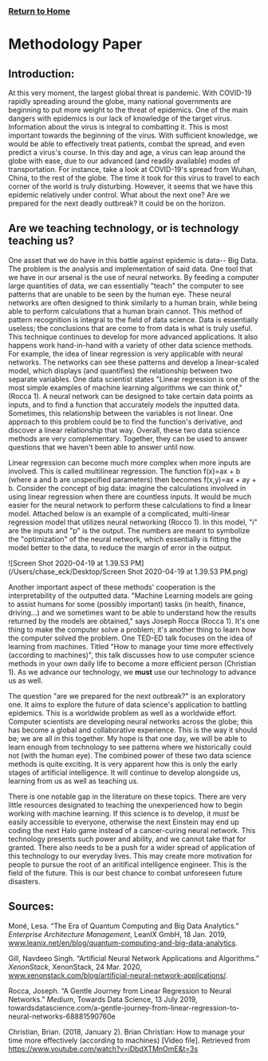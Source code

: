 ### [Return to Home](https://chase4eck.github.io/workshop-/)


# Methodology Paper

## Introduction:

At this very moment, the largest global threat is pandemic. With COVID-19 rapidly spreading around the globe, many national governments are beginning to put more weight to the threat of epidemics. One of the main dangers with epidemics is our lack of knowledge of the target virus. Information about the virus is integral to combatting it. This is most important towards the beginning of the virus. With sufficient knowledge, we would be able to effectively treat patients, combat the spread, and even predict a virus's course. In this day and age, a virus can leap around the globe with ease, due to our advanced (and readily available) modes of transportation. For instance, take a look at COVID-19's spread from Wuhan, China, to the rest of the globe. The time it took for this virus to travel to each corner of the world is truly disturbing. However, it seems that we have this epidemic relatively under control. What about the next one? Are we prepared for the next deadly outbreak? It could be on the horizon.



## Are we teaching technology, or is technology teaching us?

One asset that we do have in this battle against epidemic is data-- Big Data. The problem is the analysis and implementation of said data. One tool that we have in our arsenal is the use of neural networks. By feeding a computer large quantities of data, we can essentially "teach" the computer to see patterns that are unable to be seen by the human eye. These neural networks are often designed to think similarly to a human brain, while being able to perform calculations that a human brain cannot. This method of pattern recognition is integral to the field of data science. Data is essentially useless; the conclusions that are come to from data is what is truly useful. This technique continues to develop for more advanced applications. It also happens work hand-in-hand with a variety of other data science methods. For example, the idea of linear regression is very applicable with neural networks. The networks can see these patterns and develop a linear-scaled model, which displays (and quantifies) the relationship between two separate variables. One data scientist states "Linear regression is one of the most simple examples of machine learning algorithms we can think of," (Rocca 1). A neural network can be designed to take certain data points as inputs, and to find a function that accurately models the inputted data. Sometimes, this relationship between the variables is not linear. One approach to this problem could be to find the function's derivative, and discover a linear relationship that way. Overall, these two data science methods are very complementary. Together, they can be used to answer questions that we haven't been able to answer until now.

Linear regression can become much more complex when more inputs are involved. This is called multilinear regression. The function f(x)=ax + b (where a and b are unspecified parameters) then becomes f(x,y)=ax + ay + b. Consider the concept of big data: imagine the calculations involved in using linear regression when there are countless inputs. It would be much easier for the neural network to perform these calculations to find a linear model. Attached below is an example of a complicated, multi-linear regression model that utilizes neural networking (Rocco 1). In this model, "i" are the inputs and "p" is the output. The numbers are meant to symbolize the "optimization" of the neural network, which essentially is fitting the model better to the data, to reduce the margin of error in the output.

![Screen Shot 2020-04-19 at 1.39.53 PM](/Users/chase_eck/Desktop/Screen Shot 2020-04-19 at 1.39.53 PM.png)

Another important aspect of these methods' cooperation is the interpretability of the outputted data. "Machine Learning models are going to assist humans for some (possibly important) tasks (in health, finance, driving…) and we sometimes want to be able to understand how the results returned by the models are obtained," says Joseph Rocca (Rocca 1). It's one thing to make the computer solve a problem; it's another thing to learn *how* the computer solved the problem. One TED-ED talk focuses on the idea of learning from machines. Titled "How to manage your time more effectively (according to machines)", this talk discusses how to use computer science methods in your own daily life to become a more efficient person (Christian 1). As we advance our technology, we **must** use our technology to advance us as well.

The question "are we prepared for the next outbreak?" is an exploratory one. It aims to explore the future of data science's application to battling epidemics. This is a worldwide problem as well as a worldwide effort. Computer scientists are developing neural networks across the globe; this has become a global and collaborative experience. This is the way it should be; we are all in this together. My hope is that one day, we will be able to learn enough from technology to see patterns where we historically could not (with the human eye). The combined power of these two data science methods is quite exciting. It is very apparent how this is only the early stages of artificial intelligence. It will continue to develop alongside us, learning from us as well as teaching us.

There is one notable gap in the literature on these topics. There are very little resources designated to teaching the unexperienced how to begin working with machine learning. If this science is to develop, it *must* be easily accessible to everyone, otherwise the next Einstein may end up coding the next Halo game instead of a cancer-curing neural network. This technology presents such power and ability, and we cannot take that for granted. There also needs to be a push for a wider spread of application of this technology to our everyday lives. This may create more motivation for people to pursue the root of an aritifical intelligence engineer. This is the field of the future. This is our best chance to combat unforeseen future disasters.





## Sources:

Moné, Lesa. “The Era of Quantum Computing and Big Data Analytics.” *Enterprise Architecture Management*, LeanIX GmbH, 18 Jan. 2019, www.leanix.net/en/blog/quantum-computing-and-big-data-analytics.

Gill, Navdeeo Singh. “Artificial Neural Network Applications and Algorithms.” *XenonStack*, XenonStack, 24 Mar. 2020, www.xenonstack.com/blog/artificial-neural-network-applications/.

Rocca, Joseph. “A Gentle Journey from Linear Regression to Neural Networks.” *Medium*, Towards Data Science, 13 July 2019, towardsdatascience.com/a-gentle-journey-from-linear-regression-to-neural-networks-68881590760e

Christian, Brian. (2018, January 2). Brian Christian: How to manage your time more effectively (according to machines) [Video file]. Retrieved from https://www.youtube.com/watch?v=iDbdXTMnOmE&t=3s
